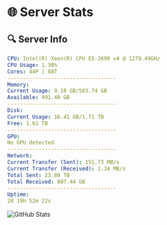 # 🌐 Server Stats
## 🔍 Server Info
```yaml
CPU: Intel(R) Xeon(R) CPU E5-2699 v4 @ 1279.49GHz
CPU Usage: 1.30%
Cores: 44P | 88T
-----------------------------------
Memory:
Current Usage: 9.18 GB/503.74 GB
Available: 491.40 GB
-----------------------------------
Disk:
Current Usage: 16.41 GB/1.71 TB
Free: 1.61 TB
-----------------------------------
GPU:
No GPU detected
-----------------------------------
Network:
Current Transfer (Sent): 151.73 MB/s
Current Transfer (Received): 2.34 MB/s
Total Sent: 23.80 TB
Total Received: 607.44 GB
-----------------------------------
Uptime:
2d 19h 52m 22s
```
![GitHub Stats](https://img.shields.io/badge/Updated-2025-02-10_18:35:40-blue)